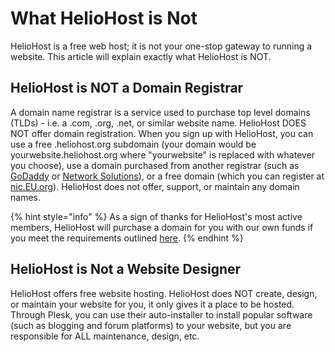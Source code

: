 # What HelioHost is Not

HelioHost is a free web host; it is not your one-stop gateway to running a website. This article will explain exactly what HelioHost is NOT.

## HelioHost is NOT a Domain Registrar

A domain name registrar is a service used to purchase top level domains (TLDs) - i.e. a .com, .org, .net, or similar website name. HelioHost DOES NOT offer domain registration. When you sign up with HelioHost, you can use a free .heliohost.org subdomain (your domain would be yourwebsite.heliohost.org where "yourwebsite" is replaced with whatever you choose), use a domain purchased from another registrar (such as [GoDaddy](http://www.godaddy.com/default.aspx) or [Network Solutions](http://www.networksolutions.com/)), or a free domain (which you can register at [nic.EU.org](https://nic.eu.org/)). HelioHost does not offer, support, or maintain any domain names.

{% hint style="info" %}
As a sign of thanks for HelioHost's most active members, HelioHost will purchase a domain for you with our own funds if you meet the requirements outlined [here](https://www.helionet.org/index/topic/34286-free-domain-requests-400-posts-required/).
{% endhint %}

## HelioHost is Not a Website Designer

HelioHost offers free website hosting. HelioHost does NOT create, design, or maintain your website for you, it only gives it a place to be hosted. Through Plesk, you can use their auto-installer to install popular software (such as blogging and forum platforms) to your website, but you are responsible for ALL maintenance, design, etc.